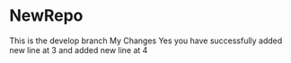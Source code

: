 # NewRepo
This is the develop branch
My Changes
Yes you have successfully added new line at 3 and added new line at 4
